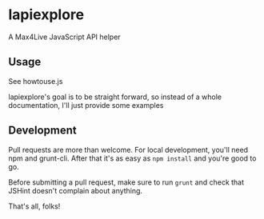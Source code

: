 # lapiexplore

A Max4Live JavaScript API helper

## Usage

See howtouse.js

lapiexplore's goal is to be straight forward, so instead of a whole documentation, I'll just provide some examples

## Development

Pull requests are more than welcome. For local development, you'll need npm and grunt-cli. After that it's as easy as `npm install` and you're good to go.

Before submitting a pull request, make sure to run `grunt` and check that JSHint doesn't complain about anything.

That's all, folks!

